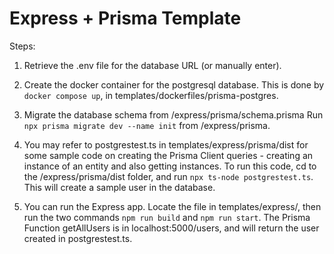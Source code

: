 # Express + Prisma Template

Steps:
1. Retrieve the .env file for the database URL (or manually enter).

2. Create the docker container for the postgresql database.
This is done by ```docker compose up```, in templates/dockerfiles/prisma-postgres.

3. Migrate the database schema from /express/prisma/schema.prisma
Run ```npx prisma migrate dev --name init``` from /express/prisma.

4. You may refer to postgrestest.ts in templates/express/prisma/dist for some sample code on creating the Prisma Client queries - creating an instance of an entity and also getting instances.
To run this code, cd to the /express/prisma/dist folder, and run ```npx ts-node postgrestest.ts```. This will create a sample user in the database.

5. You can run the Express app. 
Locate the file in templates/express/, then run the two commands ```npm run build``` and ```npm run start```.
The Prisma Function getAllUsers is in localhost:5000/users, and will return the user created in postgrestest.ts.